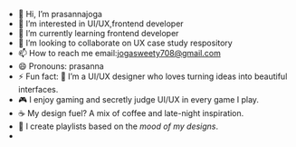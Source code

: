 - 👋 Hi, I’m prasannajoga
- 👀 I’m interested in UI/UX,frontend developer
- 🌱 I’m currently learning frontend developer
- 💞️ I’m looking to collaborate on UX case study respository
- 📫 How to reach me email:jogasweety708@gmail.com
- 😄 Pronouns: prasanna
- ⚡ Fun fact:  🎨 I’m a UI/UX designer who loves turning ideas into beautiful interfaces.  
- 🎮 I enjoy gaming and secretly judge UI/UX in every game I play.  
- ☕ My design fuel? A mix of coffee and late-night inspiration.  
- 🎵 I create playlists based on the *mood of my designs*.  
-

<!---
prasanna7788/prasanna7788 is a ✨ special ✨ repository because its `README.md` (this file) appears on your GitHub profile.
You can click the Preview link to take a look at your changes.
--->
